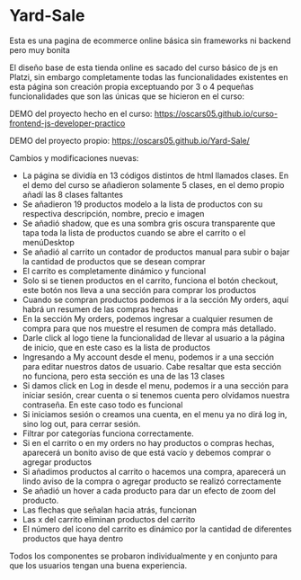 # Yard-Sale
Esta es una pagina de ecommerce online básica sin frameworks ni backend pero muy bonita

El diseño base de esta tienda online es sacado del curso básico de js en Platzi, sin embargo completamente todas las funcionalidades existentes en esta página son creación propia exceptuando
por 3 o 4 pequeñas funcionalidades que son las únicas que se hicieron en el curso:

DEMO del proyecto hecho en el curso: https://oscars05.github.io/curso-frontend-js-developer-practico

DEMO del proyecto propio: https://oscars05.github.io/Yard-Sale/



Cambios y modificaciones nuevas:
- La página se dividía en 13 códigos distintos de html llamados clases. En el demo del curso se añadieron solamente 5 clases, en el demo propio añadí las 8 clases faltantes
- Se añadieron 19 productos modelo a la lista de productos con su respectiva descripción, nombre, precio e imagen
- Se añadió shadow, que es una sombra gris oscura transparente que tapa toda la lista de productos cuando se abre el carrito o el menúDesktop
- Se añadió al carrito un contador de productos manual para subir o bajar la cantidad de productos que se desean comprar
- El carrito es completamente dinámico y funcional
- Solo si se tienen productos en el carrito, funciona el botón checkout, este botón nos lleva a una sección para comprar los productos
- Cuando se compran productos podemos ir a la sección My orders, aquí habrá un resumen de las compras hechas
- En la sección My orders, podemos ingresar a cualquier resumen de compra para que nos muestre el resumen de compra más detallado.
- Darle click al logo tiene la funcionalidad de llevar al usuario a la página de inicio, que en este caso es la lista de productos
- Ingresando a My account desde el menu, podemos ir a una sección para editar nuestros datos de usuario. Cabe resaltar que esta sección no funciona, pero esta sección es una de las 13 clases
- Si damos click en Log in desde el menu, podemos ir a una sección para iniciar sesión, crear cuenta o si tenemos cuenta pero olvidamos nuestra contraseña. En este caso todo es funcional
- Si iniciamos sesión o creamos una cuenta, en el menu ya no dirá log in, sino log out, para cerrar sesión.
- Filtrar por categorías funciona correctamente.
- Si en el carrito o en my orders no hay productos o compras hechas, aparecerá un bonito aviso de que está vacío y debemos comprar o agregar productos
- Si añadimos productos al carrito o hacemos una compra, aparecerá un lindo aviso de la compra o agregar producto se realizó correctamente
- Se añadió un hover a cada producto para dar un efecto de zoom del producto.
- Las flechas que señalan hacia atrás, funcionan
- Las x del carrito eliminan productos del carrito
- El número del icono del carrito es dinámico por la cantidad de diferentes productos que haya dentro


Todos los componentes se probaron individualmente y en conjunto para que los usuarios tengan una buena experiencia.
